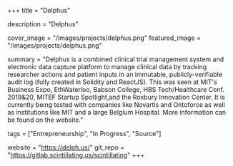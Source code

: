 +++
title = "Delphus"

description = "Delphus"

cover_image = "/images/projects/delphus.png"
featured_image = "/images/projects/delphus.png"

summary = "Delphus is a combined clinical trial management system and electronic data capture platform to manage clinical data by tracking researcher actions and patient inputs in an immutable, publicly-verifiable audit log (fully created in Solidity and ReactJS). This was seen at MIT's Business Expo, EthWaterloo, Babson College, HBS Tech/Healthcare Conf. 2019&20, MITEF Startup Spotlight,and the Roxbury Innovation Center. It is currently being tested with companies like Novartis and Ontoforce as well as institutions like MIT and a large Belgium Hospital. More information can be found on the website."

tags = ["Entrepreneurship", "In Progress", "Source"]

website = "https://delph.us/"
git_repo = "https://gitlab.scintillating.us/scintillating"
+++

